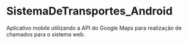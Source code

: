 # SistemaDeTransportes_Android
Aplicativo mobile utilizando a API do Google Maps para realização de chamados para o sistema web.
